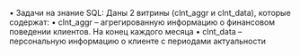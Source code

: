 •
Задачи на знание SQL:
Даны 2 витрины (clnt_aggr и clnt_data), которые содержат:
•
clnt_aggr – агрегированную информацию о финансовом поведении клиентов. На конец
каждого месяца
•
clnt_data – персональную информацию о клиенте с периодами актуальности
